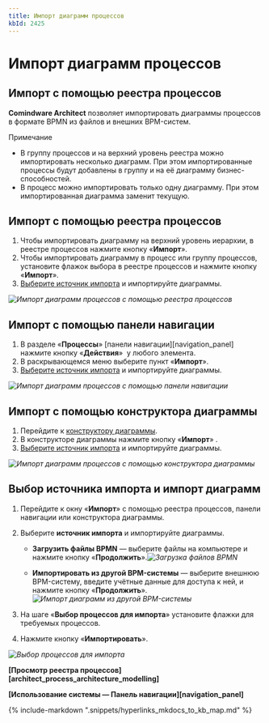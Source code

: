 ```yaml
---
title: Импорт диаграмм процессов
kbId: 2425
---
```


# Импорт диаграмм процессов

## Импорт с помощью реестра процессов

**Comindware Architect** позволяет импортировать диаграммы процессов в формате BPMN из файлов и внешних BPM-систем.

Примечание

- В группу процессов и на верхний уровень реестра можно импортировать несколько диаграмм. При этом импортированные процессы будут добавлены в группу и на её диаграмму бизнес-способностей.
- В процесс можно импортировать только одну диаграмму. При этом импортированная диаграмма заменит текущую.

## Импорт с помощью реестра процессов

1. Чтобы импортировать диаграмму на верхний уровень иерархии, в реестре процессов нажмите кнопку «**Импорт**».
2. Чтобы импортировать диаграмму в процесс или группу процессов, установите флажок выбора в реестре процессов и нажмите кнопку «**Импорт**».
3. [Выберите источник импорта](#выбор-источника-импорта-и-импорт-диаграмм) и импортируйте диаграммы.

_![Импорт диаграмм процессов с помощью реестра процессов](https://kb.comindware.ru/assets/process_architecture_modelling_import_diagram_from_registry.png)_

## Импорт с помощью панели навигации

1. В разделе «**Процессы**» [панели навигации][navigation_panel] нажмите кнопку «**Действия**» *‌* у любого элемента.
2. В раскрывающемся меню выберите пункт «**Импорт**».
3. [Выберите источник импорта](#выбор-источника-импорта-и-импорт-диаграмм) и импортируйте диаграммы.

_![Импорт диаграмм процессов с помощью панели навигации](https://kb.comindware.ru/assets/process_architecture_modeling_import_diagram_from_navigation.png)_

## Импорт с помощью конструктора диаграммы

1. Перейдите к [конструктору диаграммы](diagram_designer/index.html#переход-к-конструктору-диаграмм).
2. В конструкторе диаграммы нажмите кнопку «**Импорт**» *‌*.
3. [Выберите источник импорта](#выбор-источника-импорта-и-импорт-диаграмм) и импортируйте диаграммы.

_![Импорт диаграмм процессов с помощью конструктора диаграммы](https://kb.comindware.ru/assets/importing_process_entity_import_diagram_from_designer.png)_

## Выбор источника импорта и импорт диаграмм

1. Перейдите к окну «**Импорт**» с помощью реестра процессов, панели навигации или конструктора диаграммы.
2. Выберите **источник импорта** и импортируйте диаграммы.

    - **Загрузить файлы BPMN** — выберите файлы на компьютере и нажмите кнопку «**Продолжить**»._![Загрузка файлов BPMN](https://kb.comindware.ru/assets/importing_process_entity_from_files.png)_

    - **Импортировать из другой BPM-системы** — выберите внешнюю BPM-систему, введите учётные данные для доступа к ней, и нажмите кнопку «**Продолжить**»._![Импорт диаграмм из другой BPM-системы](https://kb.comindware.ru/assets/importing_process_entity_from_BPMS.png)_
3. На шаге «**Выбор процессов для импорта**» установите флажки для требуемых процессов.
4. Нажмите кнопку «**Импортировать**».

_![Выбор процессов для импорта](https://kb.comindware.ru/assets/importing_process_entity_select_processes.png)_

**[Просмотр реестра процессов][architect_process_architecture_modelling]**

**[Использование системы — Панель навигации][navigation_panel]**

{% include-markdown ".snippets/hyperlinks_mkdocs_to_kb_map.md" %}

